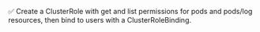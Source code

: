 ✅ Create a ClusterRole with get and list permissions for pods and pods/log resources, then bind to users with a ClusterRoleBinding.
